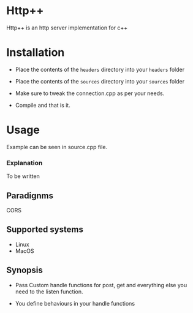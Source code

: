 # Http++

Http++ is an http server implementation for c++

# Installation

- Place the contents of the `headers` directory into your `headers` folder
- Place the contents of the `sources` directory into your `sources` folder

- Make sure to tweak the connection.cpp as per your needs.

- Compile and that is it.

# Usage

Example can be seen in source.cpp file.

### Explanation

To be written

## Paradignms

CORS


## Supported systems

- Linux
- MacOS

## Synopsis

- Pass Custom handle functions for post, get and everything else you need to the listen function.

- You define behaviours in your handle functions

